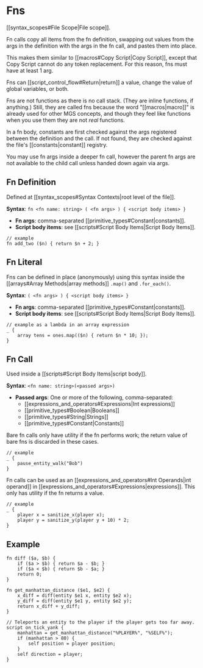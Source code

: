 # Fns

[[syntax_scopes#File Scope|File scope]].

Fn calls copy all items from the fn definition, swapping out values from the args in the definition with the args in the fn call, and pastes them into place.

This makes them similar to [[macros#Copy Script|Copy Script]], except that Copy Script cannot do any token replacement. For this reason, fns must have at least 1 arg.

Fns can [[script_control_flow#Return|return]] a value, change the value of global variables, or both.

Fns are not functions as there is no call stack. (They are inline functions, if anything.) Still, they are called fns because the word "[[macros|macro]]" is already used for other MGS concepts, and though they feel like functions when you use them they are not *real* functions.

In a fn body, constants are first checked against the args registered between the definition and the call. If not found, they are checked against the file's [[constants|constant]] registry.

You may use fn args inside a deeper fn call, however the parent fn args are not available to the child call unless handed down again via args.

## Fn Definition

Defined at [[syntax_scopes#Syntax Contexts|root level of the file]].

**Syntax**: `fn <fn name: string> ( <fn args> ) { <script body items> }`

- **Fn args**: comma-separated [[primitive_types#Constant|constants]].
- **Script body items**: see [[scripts#Script Body Items|Script Body Items]].

```mgs
// example
fn add_two ($n) { return $n + 2; }
```

## Fn Literal

Fns can be defined in place (anonymously) using this syntax inside the [[arrays#Array Methods|array methods]] `.map()` and `.for_each()`.

**Syntax**: `( <fn args> ) { <script body items> }`

- **Fn args**: comma-separated [[primitive_types#Constant|constants]].
- **Script body items**: see [[scripts#Script Body Items|Script Body Items]].

```mgs
// example as a lambda in an array expression
_ {
	array tens = ones.map(($n) { return $n * 10; });
}
```

## Fn Call

Used inside a [[scripts#Script Body Items|script body]].

**Syntax**: `<fn name: string>(<passed args>)`

- **Passed args**: One or more of the following, comma-separated:
	- [[expressions_and_operators#Expressions|Int expressions]]
	- [[primitive_types#Boolean|Booleans]]
	- [[primitive_types#String|Strings]]
	- [[primitive_types#Constant|Constants]]

Bare fn calls only have utility if the fn performs work; the return value of bare fns is discarded in these cases.

```mgs
// example
_ {
	pause_entity_walk("Bob")
}
```

Fn calls can be used as an [[expressions_and_operators#Int Operands|int operand]] in [[expressions_and_operators#Expressions|expressions]]. This only has utility if the fn returns a value.

```mgs
// example
_ {
	player x = sanitize_x(player x);
	player y = sanitize_y(player y + 10) * 2;
}
```

## Example

```mgs
fn diff ($a, $b) {
	if ($a > $b) { return $a - $b; }
	if ($a < $b) { return $b - $a; }
	return 0;
}

fn get_manhattan_distance ($e1, $e2) {
	x_diff = diff(entity $e1 x, entity $e2 x);
	y_diff = diff(entity $e1 y, entity $e2 y);
	return x_diff + y_diff;
}

// Teleports an entity to the player if the player gets too far away.
script on_tick_yank {
	manhattan = get_manhattan_distance("%PLAYER%", "%SELF%");
	if (manhattan > 80) {
		self position = player position;
	}
	self direction = player;
}
```
